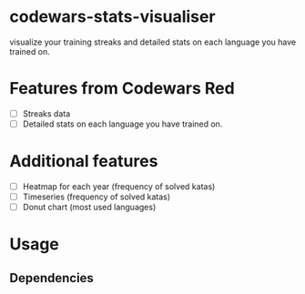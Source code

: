 # codewars-stats-visualiser
visualize your training streaks and detailed stats on each language you have trained on.

# Features from Codewars Red #
- [ ] Streaks data
- [ ] Detailed stats on each language you have trained on.

# Additional features #
- [ ] Heatmap for each year (frequency of solved katas)
- [ ] Timeseries (frequency of solved katas)
- [ ] Donut chart (most used languages)

# Usage # 

## Dependencies ##

